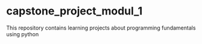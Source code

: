 # capstone_project_modul_1
This repository contains learning projects about programming fundamentals using python

